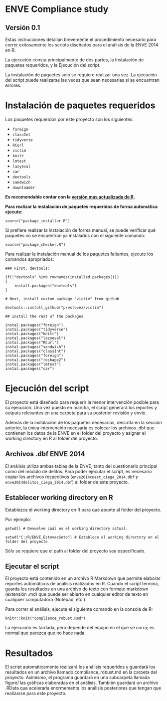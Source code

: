 # ENVE Compliance study

## Versión 0.1

Estas instrucciones detallan brevemente el procedimiento necesario para correr exitosamente los scripts diseñados para el análisis de la ENVE 2014 en R.

La ejecución consta principalmente de dos partes, la Instalación de paquetes requeridos, y la Ejecución del script.

La instalación de paquetes solo se requiere realizar una vez. La ejecución del script puede realizarse las veces que sean necesarias si se encuentran errores.

# Instalación de paquetes requeridos

Los paquetes requeridos por este proyecto son los siguientes:

- `foreign`
- `classInt`
- `tidyverse`
- `RCurl`
- `victim`
- `knitr`
- `lmtest`
- `lazyeval`
- `car`
- `devtools`
- `sandwich`
- `downloader`

**Es recomendable contar con la [versión más actualizada de R](https://cran.r-project.org).**

**Para realizar la instalación de paquetes requeridos de forma automática ejecute:**

```{r}
source("package_installer.R")
```

Si prefiere realizar la instalación de forma manual, se puede verificar qué paquetes no se encuentran ya instalados con el siguiente comando:

```{r}
source("package_checker.R")
```

Para realizar la instalación manual de los paquetes faltantes, ejecute los comandos apropriados:

```{r}
### First, devtools:

if(!"devtools" %in% rownames(installed.packages()))
{
    install.packages("devtools")
}

# Next, install custom package "victim" from github

devtools::install_github("prestevez/victim")

## install the rest of the packages

instal.packages("foreign")
instal.packages("tidyverse")
instal.packages("knitr")
instal.packages("lazyeval")
instal.packages("RCurl")
instal.packages("sandwich")
instal.packages("classInt")
instal.packages("foreign")
instal.packages("reshape2")
instal.packages("lmtest")
instal.packages("car")
```

# Ejecución del script

El proyecto está diseñado para requerir la menor intervención posible para su ejecución. Una vez puesto en marcha, el script generará los reportes y outputs relevantes en una carpeta para su posterior revisión y envío.

Además de la instalación de los paquetes necesarios, descrita en la sección anterior, la única intervención necesaria es colocar los archivos .dbf que contienen los datos de la ENVE en el folder del proyecto y asignar el working directory en R al folder del proyecto.

## Archivos .dbf ENVE 2014

El análisis utiliza ambas tablas de la ENVE, tanto del cuestionario principal como del módulo de delitos. Para poder ejecutar el script, es necesario copiar los archivos respectivos (`enve2014cuest_ciega_2014.dbf` y `enve2014delitos_ciega_2014.dbf`) al folder de este proyecto.

## Establecer working directory en R

Establezca el working directory en R para que apunte al folder del proyecto.

Por ejemplo:

```{r}
getwd() # Devuelve cuál es el working directory actual.

setwd("C:/R/ENVE_EstevezSoto") # Establece el working directory en el folder del proyecto

```

Sólo se requiere que el path al folder del proyecto sea especificado.

## Ejecutar el script

El proyecto está contenido en un archivo R Markdown que permite elaborar reportes automáticos de análisis realizados en R. Cuando el script termina, guarda los resultados en una archivo de texto con formato markdown (extensión .md) que puede ser abierto en cualquier editor de texto en cualquier computadora (Notepad, etc.).

Para correr el análisis, ejecute el siguiente comando en la consola de R:

```
knitr::knit("compliance_robust.Rmd")
```

La ejecución es tardada, pero depende del equipo en el que se corra; es normal que parezca que no hace nada.

# Resultados

El script automáticamente realizará los análisis requeridos y guardará los resultados en un archivo llamado compliance_robust.md en la carpeta del proyecto. Asimismo, el programa guardará en una subcarpeta llamada figure/ las gráficas elaboradas en el análisis. También guardará un archivo .RData que aceleraría enormemente los análisis posteriores que tengan que realizarse para este proyecto.
